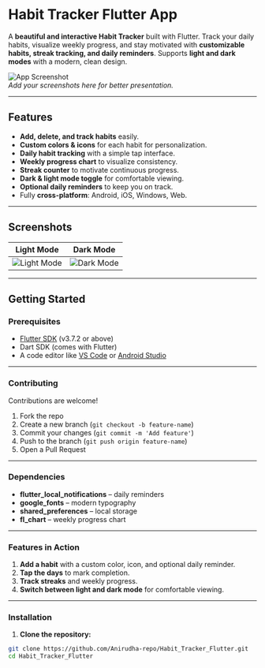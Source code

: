 # Habit Tracker Flutter App

A **beautiful and interactive Habit Tracker** built with Flutter. Track your daily habits, visualize weekly progress, and stay motivated with **customizable habits, streak tracking, and daily reminders**. Supports **light and dark modes** with a modern, clean design.

![App Screenshot](screenshots/screenshot1.png)  
*Add your screenshots here for better presentation.*

---

## Features

- **Add, delete, and track habits** easily.  
- **Custom colors & icons** for each habit for personalization.  
- **Daily habit tracking** with a simple tap interface.  
- **Weekly progress chart** to visualize consistency.  
- **Streak counter** to motivate continuous progress.  
- **Dark & light mode toggle** for comfortable viewing.  
- **Optional daily reminders** to keep you on track.  
- Fully **cross-platform**: Android, iOS, Windows, Web.  

---

## Screenshots

| Light Mode | Dark Mode |
|------------|-----------|
| ![Light Mode](screenshots/light_mode.png) | ![Dark Mode](screenshots/dark_mode.png) |

---

## Getting Started

### Prerequisites

- [Flutter SDK](https://flutter.dev/docs/get-started/install) (v3.7.2 or above)  
- Dart SDK (comes with Flutter)  
- A code editor like [VS Code](https://code.visualstudio.com/) or [Android Studio](https://developer.android.com/studio)


---

### Contributing

Contributions are welcome!  

1. Fork the repo  
2. Create a new branch (`git checkout -b feature-name`)  
3. Commit your changes (`git commit -m 'Add feature'`)  
4. Push to the branch (`git push origin feature-name`)  
5. Open a Pull Request  

---

### Dependencies

- **flutter_local_notifications** – daily reminders  
- **google_fonts** – modern typography  
- **shared_preferences** – local storage  
- **fl_chart** – weekly progress chart  

---

### Features in Action

1. **Add a habit** with a custom color, icon, and optional daily reminder.  
2. **Tap the days** to mark completion.  
3. **Track streaks** and weekly progress.  
4. **Switch between light and dark mode** for comfortable viewing.

---

### Installation

1. **Clone the repository:**

```bash
git clone https://github.com/Anirudha-repo/Habit_Tracker_Flutter.git
cd Habit_Tracker_Flutter
